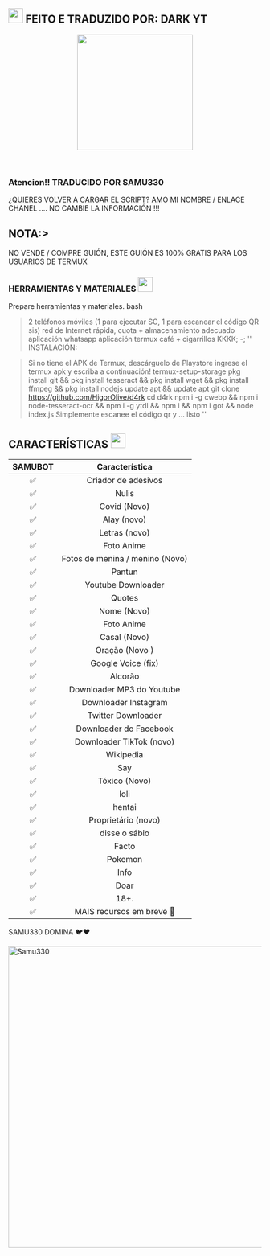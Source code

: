 ## <img src="https://github.com/TheDudeThatCode/TheDudeThatCode/blob/master/Assets/Hi.gif" width="29px"> FEITO E TRADUZIDO POR: DARK YT
<p align="center">
<img src="https://media.giphy.com/media/JROB2yZw89dFXrPXR9/giphy.gif" width="230" height="230"/>
</p>
<br>


 
</details>

### Atencion!! TRADUCIDO POR SAMU330
¿QUIERES VOLVER A CARGAR EL SCRIPT? AMO MI NOMBRE / ENLACE CHANEL .... NO CAMBIE LA INFORMACIÓN !!!

## NOTA:>
NO VENDE / COMPRE GUIÓN, ESTE GUIÓN ES 100% GRATIS PARA LOS USUARIOS DE TERMUX
</div>

### HERRAMIENTAS Y MATERIALES <img src = "https://github.com/TheDudeThatCode/TheDudeThatCode/blob/master/Assets/Mario_Hello_Big.gif" width = "29px">
Prepare herramientas y materiales.
bash
> 2 teléfonos móviles (1 para ejecutar SC, 1 para escanear el código QR sis)
> red de Internet rápida, cuota +
> almacenamiento adecuado
> aplicación whatsapp
> aplicación termux
> café + cigarrillos KKKK; -;
''
INSTALACIÓN:

> Si no tiene el APK de Termux, descárguelo de Playstore
> ingrese el termux apk y escriba a continuación!
> termux-setup-storage
> pkg install git && pkg install tesseract && pkg install wget && pkg install ffmpeg && pkg install nodejs
> update apt && update apt
> git clone https://github.com/HigorOlive/d4rk
> cd d4rk
> npm i -g cwebp && npm i node-tesseract-ocr && npm i -g ytdl && npm i && npm i got && node index.js
> Simplemente escanee el código qr y ... listo
''

## CARACTERÍSTICAS  <img src="https://github.com/TheDudeThatCode/TheDudeThatCode/blob/master/Assets/Earth.gif" width="29px">

| SAMUBOT      |                   Característica        |
| :-----------: | :------------------------------: |
|       ✅       | Criador de adesivos                  |
|       ✅       | Nulis                            |
|       ✅       | Covid (Novo)                      |
|       ✅       | Alay (novo)                       |
|       ✅       | Letras (novo)                      |
|       ✅       | Foto Anime                       |
|       ✅       | Fotos de menina / menino (Novo)           |
|       ✅       | Pantun                           |
|       ✅       | Youtube Downloader               |
|       ✅       | Quotes                           |
|       ✅       | Nome (Novo)                       |
|       ✅       | Foto Anime                       |
|       ✅       | Casal (Novo)                   |
|       ✅       | Oração (Novo )                    |
|       ✅       | Google Voice (fix)               |
|       ✅       | Alcorão                            |
|       ✅       | Downloader MP3 do Youtube           |
|       ✅       | Downloader Instagram              |
|       ✅       | Twitter Downloader               |
|       ✅       | Downloader do Facebook              |
|       ✅       | Downloader TikTok (novo)         |
|       ✅       | Wikipedia                        |
|       ✅       | Say                              |
|       ✅       | Tóxico (Novo)                      |
|       ✅       | loli                             |
|       ✅       | hentai                           |
|       ✅       | Proprietário (novo)                      |
|       ✅       | disse o sábio                       |
|       ✅       | Facto                            |
|       ✅       | Pokemon                          |
|       ✅       | Info                             |
|       ✅       | Doar                           |
|       ✅       | 18+.                             |
|       ✅       | MAIS recursos em breve 🍂        |

SAMU330 DOMINA 🐦❤️

<img src="https://scontent.fmid4-1.fna.fbcdn.net/v/t1.0-0/c0.4.480.480a/s526x395/103469528_154803396087710_914979189346976214_n.jpg?_nc_cat=105&ccb=2&_nc_sid=09cbfe&_nc_eui2=AeH6aagqAsn6T-BjWoA7MHDXU3lPJA6SwrxTeU8kDpLCvDTL1FWk8WJk_fN1Rqpv1GV48g1i_b9jMktxWqcHo9Y_&_nc_ohc=Ypqe--e3FZIAX_D18qc&_nc_ht=scontent.fmid4-1.fna&tp=28&oh=ba6e218586d63ee9771bfb3bb58b0d27&oe=6008A584" alt="Samu330" width="600" />


